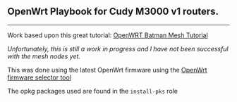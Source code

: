 ## OpenWrt Playbook for Cudy M3000 v1 routers.
---

Work based upon this great tutorial:  [OpenWRT Batman Mesh Tutorial](https://github.com/benkay86/openwrt-batman-tutorial)

*Unfortunately, this is still a work in progress and I have not been successful with the mesh nodes yet.*

This was done using the latest OpenWrt firmware using the [OpenWrt firmware selector tool](https://firmware-selector.openwrt.org/)

The opkg packages used are found in the `install-pks` role

